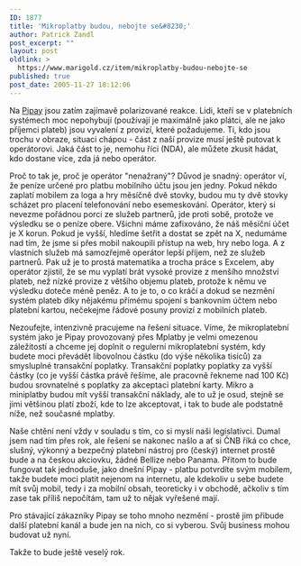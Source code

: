 ```yaml
---
ID: 1877
title: 'Mikroplatby budou, nebojte se&#8230;'
author: Patrick Zandl
post_excerpt: ""
layout: post
oldlink: >
  https://www.marigold.cz/item/mikroplatby-budou-nebojte-se
published: true
post_date: 2005-11-27 18:12:06
---
```

<p>Na <a href="http://www.pipay.cz/">Pipay</a> jsou zatím zajímavě polarizované reakce. Lidi, kteří se v platebních systémech moc nepohybují (používají je maximálně jako plátci, ale ne jako příjemci plateb) jsou vyvalení z provizí, které požadujeme. Ti, kdo jsou trochu v obraze, situaci chápou - část z naší provize musí ještě putovat k operátorovi. Jaká část to je, nemohu říci (NDA), ale můžete zkusit hádat, kdo dostane více, zda já nebo operátor. </p>

<p>Proč to tak je, proč je operátor "nenažraný"? Důvod je snadný: operátor ví, že peníze určené pro platbu mobilního účtu jsou jen jedny. Pokud někdo zaplatí mobilem za loga a hry měsíčně dvě stovky, budou mu ty dvě stovky scházet pro placení telefonování nebo esemeskování. Operátor, který si nevezme pořádnou porci ze služeb partnerů, jde proti sobě, protože ve výsledku se o peníze obere. Všichni máme zafixováno, že náš měsíční účet je X korun. Pokud je vyšší, hledíme šetřit a dostat se zpět na X, nedumáme nad tím, že jsme si přes mobil nakoupili přístup na web, hry nebo loga. A z vlastních služeb má samozřejmě operátor lepší příjem, než ze služeb partnerů. Pak už je to prostá matematika a trocha práce s Excelem, aby operátor zjistil, že se mu vyplatí brát vysoké provize z menšího množství plateb, než nízké provize z většího objemu plateb, protože k němu ve výsledku doteče méně peněz. A to je to, o co kráčí a dokud se nezmění systém plateb díky nějakému přímému spojení s bankovním účtem nebo platební kartou, nečekejme řádové posuny provizí z mobilních plateb. </p>

<p>Nezoufejte, intenzivně pracujeme na řešení situace. Víme, že mikroplatební systém  jako je Pipay provozovaný přes Mplatby je velmi omezenou záležitostí a chceme jej doplnit o regulerní mikroplatební systém, kdy budete moci převádět libovolnou částku (do výše několika tisíců) za smysluplné transakční poplatky. Transakční poplatky poplatky za vyšší částky (co je vyšší částka právě řešíme, ale pracovně řekneme nad 100 Kč) budou srovnatelné s poplatky za akceptaci platební karty. Mikro a miniplatby budou mít vyšší transakční náklady, ale to už je osud, stejně se jimi většinou platí zboží, kde to lze akceptovat, i tak to bude ale podstatně níže, než současné mplatby. </p>

<p>Naše chtění není vždy v souladu s tím, co si myslí naši legislativci. Dumal jsem nad tím přes rok, ale řešení se nakonec našlo a ať si ČNB říká co chce, slušný, výkonný a bezpečný platební nástroj pro (český) internet prostě bude a na českou akciovku, žádné Bellize nebo Panama. Přitom to bude fungovat tak jednoduše, jako dnešní Pipay - platbu potvrdíte svým mobilem, takže budete moci platit nejenom na internetu, ale kdekoliv u sebe budete mít svůj mobil, tedy i za mobilní obsah, teoreticky i v obchodě, ačkoliv s tím zase tak příliš nepočítám, tam už to nějak vyřešené mají. </p>

<p>Pro stávající zákazníky Pipay se toho mnoho nezmění - prostě jim přibude další platební kanál a bude jen na nich, co si vyberou. Svůj business mohou budovat už nyní.</p>

<p>Takže to bude ještě veselý rok.
</p>
